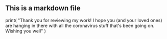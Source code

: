 ## This is a markdown file
print( "Thank you for reviewing my work! I hope you (and your loved ones) are hanging in there with all the coronavirus stuff that's been going on. Wishing you well" )